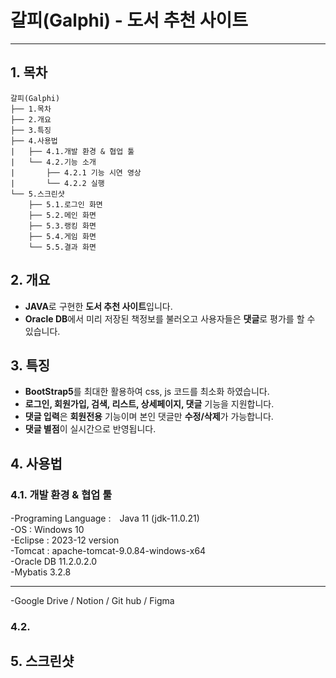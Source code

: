 # 갈피(Galphi) - 도서 추천 사이트
----
## 1. 목차

````
갈피(Galphi)  
├── 1.목차  
├── 2.개요  
├── 3.특징  
├── 4.사용법  
|   ├── 4.1.개발 환경 & 협업 툴  
|   └── 4.2.기능 소개  
|       ├── 4.2.1 기능 시연 영상  
|       └── 4.2.2 실행  
└── 5.스크린샷  
    ├── 5.1.로그인 화면  
    ├── 5.2.메인 화면  
    ├── 5.3.랭킹 화면  
    ├── 5.4.게임 화면  
    └── 5.5.결과 화면 
````
## 2. 개요

- **JAVA**로 구현한 **도서 추천 사이트**입니다.
- **Oracle DB**에서 미리 저장된 책정보를 불러오고 사용자들은 **댓글**로 평가를 할 수 있습니다.

## 3. 특징

- **BootStrap5**를 최대한 활용하여 css, js 코드를 최소화 하였습니다.
- **로그인, 회원가입, 검색, 리스트, 상세페이지, 댓글** 기능을 지원합니다.
- **댓글 입력**은 **회원전용** 기능이며 본인 댓글만 **수정/삭제**가 가능합니다.
- **댓글 별점**이 실시간으로 반영됩니다.

## 4. 사용법

### 4.1. 개발 환경 & 협업 툴


-Programing Language :　Java 11 (jdk-11.0.21)  
-OS : Windows 10  
-Eclipse : 2023-12 version  
-Tomcat : apache-tomcat-9.0.84-windows-x64  
-Oracle DB 11.2.0.2.0  
-Mybatis 3.2.8  

***

-Google Drive  / Notion  / Git hub  / Figma  
    
### 4.2. 
## 5. 스크린샷

